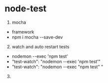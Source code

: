 # node-test

1. mocha
* framework
* npm i mocha --save-dev
2. watch and auto restart tests
* nodemon --exec 'npm test'
* "test-watch": "nodemon --exec 'npm test'"
*  "test-watch": "nodemon --exec \"npm test\" "
3. 
